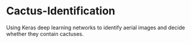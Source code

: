 # Cactus-Identification
Using Keras deep learning networks to identify aerial images and decide whether they contain cactuses.
